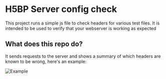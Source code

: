 # H5BP Server config check

This project runs a simple js file to check headers for various test files. It is intended to be 
used to verify that your webserver is working as expected

## What does this repo do?

It sends requests to the server and shows a summary of which headers are known to be wrong, here's an example:

![Example](http://ad7six.com/dump/server-config-consistency.png?1)
